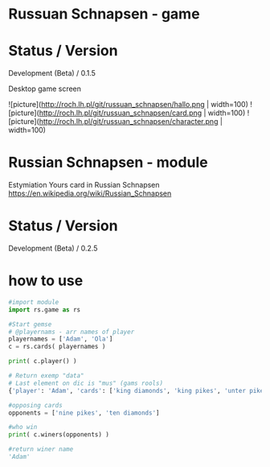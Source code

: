 # Russuan Schnapsen - game

# Status / Version
Development (Beta) / 0.1.5

Desktop game screen

![picture](http://roch.lh.pl/git/russuan_schnapsen/hallo.png | width=100)
![picture](http://roch.lh.pl/git/russuan_schnapsen/card.png | width=100)
![picture](http://roch.lh.pl/git/russuan_schnapsen/character.png | width=100)

# Russian Schnapsen - module
Estymiation Yours card in Russian Schnapsen https://en.wikipedia.org/wiki/Russian_Schnapsen


# Status / Version
Development (Beta) / 0.2.5

# how to use
```Python
#import module
import rs.game as rs

#Start gemse 
# @playernams - arr names of player
playernames = ['Adam', 'Ola']
c = rs.cards( playernames )

print( c.player() )

# Return exemp "data"
# Last element on dic is "mus" (gams rools)
{'player': 'Adam', 'cards': ['king diamonds', 'king pikes', 'unter pikes', 'nine pikes', 'ten diamonds', 'ober pikes', 'nine clubs', 'ten pikes', 'king clubs', 'nine hearts'], 'points': [117]}, {'player': 'Ola', 'cards': ['ass pikes', 'ass diamonds', 'ass hearts', 'ober diamonds', 'unter clubs', 'nine diamonds', 'ten hearts', 'unter diamonds', 'king hearts', 'ass clubs'], 'points': [102]}, {'cards': ['unter hearts', 'ober clubs', 'ten clubs'], 'points': [37]}

#opposing cards
opponents = ['nine pikes', 'ten diamonds']

#who win
print( c.winers(opponents) )

#return winer name
'Adam'

```
